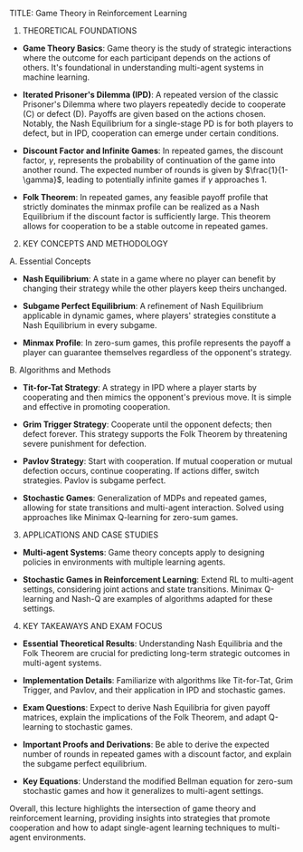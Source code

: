 
TITLE: Game Theory in Reinforcement Learning

1. THEORETICAL FOUNDATIONS

- **Game Theory Basics**: Game theory is the study of strategic interactions where the outcome for each participant depends on the actions of others. It's foundational in understanding multi-agent systems in machine learning.

- **Iterated Prisoner's Dilemma (IPD)**: A repeated version of the classic Prisoner's Dilemma where two players repeatedly decide to cooperate (C) or defect (D). Payoffs are given based on the actions chosen. Notably, the Nash Equilibrium for a single-stage PD is for both players to defect, but in IPD, cooperation can emerge under certain conditions.

- **Discount Factor and Infinite Games**: In repeated games, the discount factor, $\gamma$, represents the probability of continuation of the game into another round. The expected number of rounds is given by $\frac{1}{1-\gamma}$, leading to potentially infinite games if $\gamma$ approaches 1.

- **Folk Theorem**: In repeated games, any feasible payoff profile that strictly dominates the minmax profile can be realized as a Nash Equilibrium if the discount factor is sufficiently large. This theorem allows for cooperation to be a stable outcome in repeated games.

2. KEY CONCEPTS AND METHODOLOGY

A. Essential Concepts

- **Nash Equilibrium**: A state in a game where no player can benefit by changing their strategy while the other players keep theirs unchanged. 

- **Subgame Perfect Equilibrium**: A refinement of Nash Equilibrium applicable in dynamic games, where players' strategies constitute a Nash Equilibrium in every subgame.

- **Minmax Profile**: In zero-sum games, this profile represents the payoff a player can guarantee themselves regardless of the opponent's strategy.

B. Algorithms and Methods

- **Tit-for-Tat Strategy**: A strategy in IPD where a player starts by cooperating and then mimics the opponent's previous move. It is simple and effective in promoting cooperation.

- **Grim Trigger Strategy**: Cooperate until the opponent defects; then defect forever. This strategy supports the Folk Theorem by threatening severe punishment for defection.

- **Pavlov Strategy**: Start with cooperation. If mutual cooperation or mutual defection occurs, continue cooperating. If actions differ, switch strategies. Pavlov is subgame perfect.

- **Stochastic Games**: Generalization of MDPs and repeated games, allowing for state transitions and multi-agent interaction. Solved using approaches like Minimax Q-learning for zero-sum games.

3. APPLICATIONS AND CASE STUDIES

- **Multi-agent Systems**: Game theory concepts apply to designing policies in environments with multiple learning agents.

- **Stochastic Games in Reinforcement Learning**: Extend RL to multi-agent settings, considering joint actions and state transitions. Minimax Q-learning and Nash-Q are examples of algorithms adapted for these settings.

4. KEY TAKEAWAYS AND EXAM FOCUS

- **Essential Theoretical Results**: Understanding Nash Equilibria and the Folk Theorem are crucial for predicting long-term strategic outcomes in multi-agent systems.

- **Implementation Details**: Familiarize with algorithms like Tit-for-Tat, Grim Trigger, and Pavlov, and their application in IPD and stochastic games.

- **Exam Questions**: Expect to derive Nash Equilibria for given payoff matrices, explain the implications of the Folk Theorem, and adapt Q-learning to stochastic games.

- **Important Proofs and Derivations**: Be able to derive the expected number of rounds in repeated games with a discount factor, and explain the subgame perfect equilibrium.

- **Key Equations**: Understand the modified Bellman equation for zero-sum stochastic games and how it generalizes to multi-agent settings.

Overall, this lecture highlights the intersection of game theory and reinforcement learning, providing insights into strategies that promote cooperation and how to adapt single-agent learning techniques to multi-agent environments.